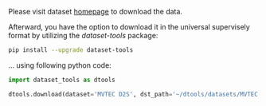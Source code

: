 Please visit dataset [homepage](https://www.mvtec.com/company/research/datasets/mvtec-d2s) to download the data. 

Afterward, you have the option to download it in the universal supervisely format by utilizing the *dataset-tools* package:
``` bash
pip install --upgrade dataset-tools
```

... using following python code:
``` python
import dataset_tools as dtools

dtools.download(dataset='MVTEC D2S', dst_path='~/dtools/datasets/MVTEC D2S.tar')
```
